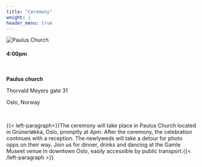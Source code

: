 ```yaml
---
title: "Ceremony"
weight: 1
header_menu: true
---
```


![Paulus Church](/images/paulus.jpg)

#### 4:00pm

&nbsp; 

**Paulus church**


Thorvald Meyers gate 31


Oslo, Norway

&nbsp;

{{< left-paragraph>}}The ceremony will take place in Paulus Church located in Grünerløkka, Oslo, promptly at 4pm. After the ceremony, the celebration continues with a reception. The newlyweds will take a detour for photo opps on their way. Join us for dinner, drinks and dancing at the Gamle Museet venue in downtown Oslo, easily accessible by public transport.{{< /left-paragraph >}}